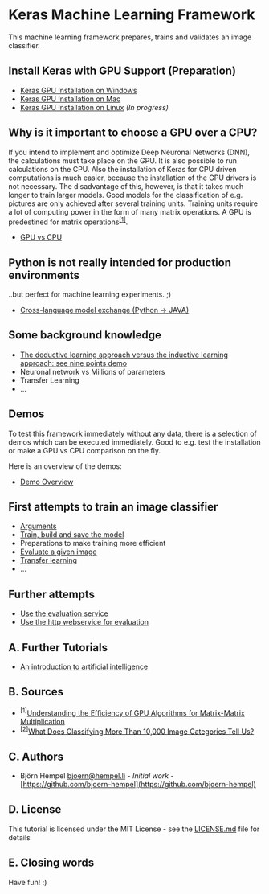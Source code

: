 # Keras Machine Learning Framework

This machine learning framework prepares, trains and validates an image classifier.

## Install Keras with GPU Support (Preparation)

* [Keras GPU Installation on Windows](/markdown/installation/keras-gpu-windows.md)
* [Keras GPU Installation on Mac](/markdown/installation/keras-gpu-mac.md)
* [Keras GPU Installation on Linux](/markdown/installation/keras-gpu-linux.md) _(In progress)_

## Why is it important to choose a GPU over a CPU?

If you intend to implement and optimize Deep Neuronal Networks (DNN), the calculations must take place on the GPU. It is also possible to run calculations on the CPU. Also the installation of Keras for CPU driven computations is much easier, because the installation of the GPU drivers is not necessary. The disadvantage of this, however, is that it takes much longer to train larger models. Good models for the classification of e.g. pictures are only achieved after several training units. Training units require a lot of computing power in the form of many matrix operations. A GPU is predestined for matrix operations<sup>[[1]](#gpumatrixmult)</sup>.

* [GPU vs CPU](markdown/hardware/gpu-vs-cpu.md)

## Python is not really intended for production environments

..but perfect for machine learning experiments. ;)

* [Cross-language model exchange (Python → JAVA)](/markdown/cross-language/python-java.md)

## Some background knowledge

* [The deductive learning approach versus the inductive learning approach: see nine points demo](/markdown/demos/nine_points.md)
* Neuronal network vs Millions of parameters
* Transfer Learning
* ...

## Demos

To test this framework immediately without any data, there is a selection of demos which can be executed immediately. Good to e.g. test the installation or make a GPU vs CPU comparison on the fly.

Here is an overview of the demos:

* [Demo Overview](/markdown/demos/overview.md)

## First attempts to train an image classifier

* [Arguments](/markdown/image-classification/arguments.md)
* [Train, build and save the model](/markdown/image-classification/train-build-save.md)
* Preparations to make training more efficient
* [Evaluate a given image](/markdown/image-classification/evaluate.md)
* [Transfer learning](/markdown/image-classification/transfer-learning.md)
* ...

## Further attempts

* [Use the evaluation service](/markdown/image-classification/use-evaluation-service.md)
* [Use the http webservice for evaluation](/markdown/image-classification/use-http-webservice.md)

## A. Further Tutorials

* [An introduction to artificial intelligence](https://github.com/friends-of-ai/an-introduction-to-artificial-intelligence)

## B. Sources

* <sup><a name="gpumatrixmult">[1]</a></sup>[Understanding the Efficiency of GPU Algorithms for Matrix-Matrix Multiplication](https://graphics.stanford.edu/papers/gpumatrixmult/gpumatrixmult.pdf)
* <sup><a name="stillinprogress">[2]</a></sup>[What Does Classifying More Than 10,000 Image Categories Tell Us?](http://vision.stanford.edu/pdf/DengBergLiFei-Fei_ECCV2010.pdf)

## C. Authors

* Björn Hempel <bjoern@hempel.li> - _Initial work_ - [https://github.com/bjoern-hempel](https://github.com/bjoern-hempel)

## D. License

This tutorial is licensed under the MIT License - see the [LICENSE.md](/LICENSE.md) file for details

## E. Closing words

Have fun! :)
